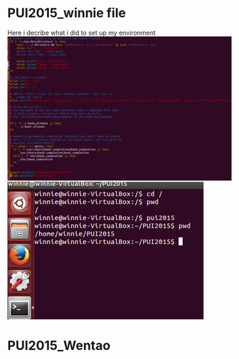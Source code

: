 # PUI2015_winnie file
Here i decribe what i did to set up my environment
![Alt text](export_alias.PNG)
![Alt text](setupenviroment.PNG)
# PUI2015_Wentao

